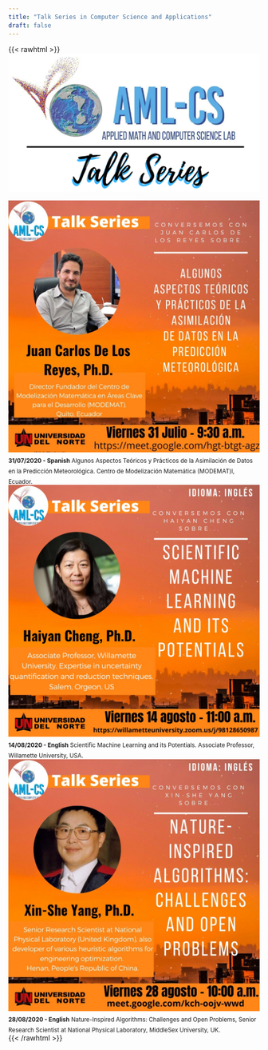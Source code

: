 ```yaml
---
title: "Talk Series in Computer Science and Applications"
draft: false
---
```


{{< rawhtml >}}
<img class="img-header" src="images/talk-series.png" alt="Talk series logo"/>

<div class="images-gallery">
	<div class="card">
    <a href="https://youtu.be/05F8pX-IIIA" target="_blank"><img src="images/31-07-2020.jpg" alt="Algunos Aspectos Teóricos y Prácticos de la Asimilación de Datos en la Predicción Meteorológica"/></a>
		<sub>
      <b>31/07/2020 - Spanish</b>
			Algunos Aspectos Teóricos y Prácticos de la Asimilación de Datos en la Predicción Meteorológica. Centro de Modelización Matemática (MODEMAT)l, Ecuador.
		</sub>
	</div>
  <div class="card">
    <a href="https://www.google.com/url?q=https%3A%2F%2Fwillametteuniversity.zoom.us%2Frec%2Fshare%2Fu8ZWPZ3Zr2lLXo3Ay2DjQ74kI4K7X6a80ykZrPBYykwPgAlT5WHC7-SfVUT125C3%3FstartTime%3D1597420931000&sa=D&sntz=1&usg=AFQjCNGZhBpoE5Nkk_vuAYVsV96MPZY29g" target="_blank"><img src="images/14-08-2020.jpg" alt="Scientific Machine Learning and its Potentials"/></a>
		<sub>
      <b>14/08/2020 - English</b>
			Scientific Machine Learning and its Potentials. Associate Professor, Willamette University, USA.
		</sub>
	</div>
  <div class="card">
    <a href="https://drive.google.com/file/d/1QXyE74a6RNGI6DvfOby0ORhRuLgzB7tl/view?usp=sharing" target="_blank"><img src="images/28-08-2020.jpg" alt="Nature-Inspired Algorithms: Challenges and Open Problems"/></a>
		<sub>
      <b>28/08/2020 - English</b>
			Nature-Inspired Algorithms: Challenges and Open Problems, Senior Research Scientist at National Physical Laboratory, MiddleSex University, UK.
		</sub>
	</div>
</div>
{{< /rawhtml >}}
